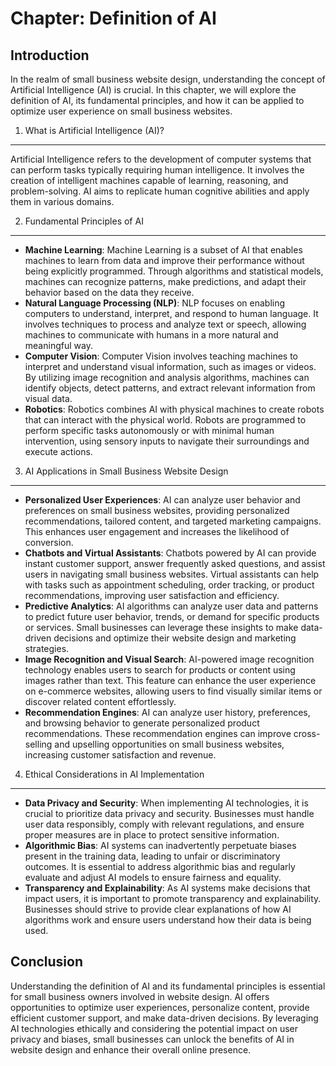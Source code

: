 Chapter: Definition of AI
=========================

Introduction
------------

In the realm of small business website design, understanding the concept of Artificial Intelligence (AI) is crucial. In this chapter, we will explore the definition of AI, its fundamental principles, and how it can be applied to optimize user experience on small business websites.

1. What is Artificial Intelligence (AI)?
----------------------------------------

Artificial Intelligence refers to the development of computer systems that can perform tasks typically requiring human intelligence. It involves the creation of intelligent machines capable of learning, reasoning, and problem-solving. AI aims to replicate human cognitive abilities and apply them in various domains.

2. Fundamental Principles of AI
-------------------------------

* **Machine Learning**: Machine Learning is a subset of AI that enables machines to learn from data and improve their performance without being explicitly programmed. Through algorithms and statistical models, machines can recognize patterns, make predictions, and adapt their behavior based on the data they receive.
* **Natural Language Processing (NLP)**: NLP focuses on enabling computers to understand, interpret, and respond to human language. It involves techniques to process and analyze text or speech, allowing machines to communicate with humans in a more natural and meaningful way.
* **Computer Vision**: Computer Vision involves teaching machines to interpret and understand visual information, such as images or videos. By utilizing image recognition and analysis algorithms, machines can identify objects, detect patterns, and extract relevant information from visual data.
* **Robotics**: Robotics combines AI with physical machines to create robots that can interact with the physical world. Robots are programmed to perform specific tasks autonomously or with minimal human intervention, using sensory inputs to navigate their surroundings and execute actions.

3. AI Applications in Small Business Website Design
---------------------------------------------------

* **Personalized User Experiences**: AI can analyze user behavior and preferences on small business websites, providing personalized recommendations, tailored content, and targeted marketing campaigns. This enhances user engagement and increases the likelihood of conversion.
* **Chatbots and Virtual Assistants**: Chatbots powered by AI can provide instant customer support, answer frequently asked questions, and assist users in navigating small business websites. Virtual assistants can help with tasks such as appointment scheduling, order tracking, or product recommendations, improving user satisfaction and efficiency.
* **Predictive Analytics**: AI algorithms can analyze user data and patterns to predict future user behavior, trends, or demand for specific products or services. Small businesses can leverage these insights to make data-driven decisions and optimize their website design and marketing strategies.
* **Image Recognition and Visual Search**: AI-powered image recognition technology enables users to search for products or content using images rather than text. This feature can enhance the user experience on e-commerce websites, allowing users to find visually similar items or discover related content effortlessly.
* **Recommendation Engines**: AI can analyze user history, preferences, and browsing behavior to generate personalized product recommendations. These recommendation engines can improve cross-selling and upselling opportunities on small business websites, increasing customer satisfaction and revenue.

4. Ethical Considerations in AI Implementation
----------------------------------------------

* **Data Privacy and Security**: When implementing AI technologies, it is crucial to prioritize data privacy and security. Businesses must handle user data responsibly, comply with relevant regulations, and ensure proper measures are in place to protect sensitive information.
* **Algorithmic Bias**: AI systems can inadvertently perpetuate biases present in the training data, leading to unfair or discriminatory outcomes. It is essential to address algorithmic bias and regularly evaluate and adjust AI models to ensure fairness and equality.
* **Transparency and Explainability**: As AI systems make decisions that impact users, it is important to promote transparency and explainability. Businesses should strive to provide clear explanations of how AI algorithms work and ensure users understand how their data is being used.

Conclusion
----------

Understanding the definition of AI and its fundamental principles is essential for small business owners involved in website design. AI offers opportunities to optimize user experiences, personalize content, provide efficient customer support, and make data-driven decisions. By leveraging AI technologies ethically and considering the potential impact on user privacy and biases, small businesses can unlock the benefits of AI in website design and enhance their overall online presence.
